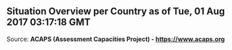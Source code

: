 ## Situation Overview per Country as of Tue, 01 Aug 2017 03:17:18 GMT

Source: **ACAPS (Assessment Capacities Project) - https://www.acaps.org**